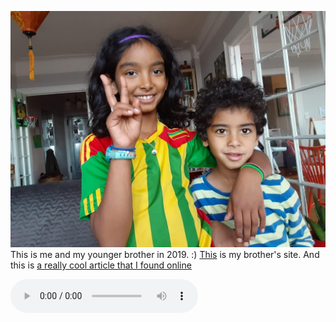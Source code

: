 ![sg](sg.jpg)
This is me and my younger brother in 2019. :)
[This](http://godana.semret.org) is my brother's site.
And this is [a really cool article that I found online](https://www.youtube.com/watch?v=dQw4w9WgXcQ)


<audio controls>
    <source src="https://soundcloud.com/user-1033433/file_example_mp3_5mg-mp3" type="audio/mpeg">
</audio>
